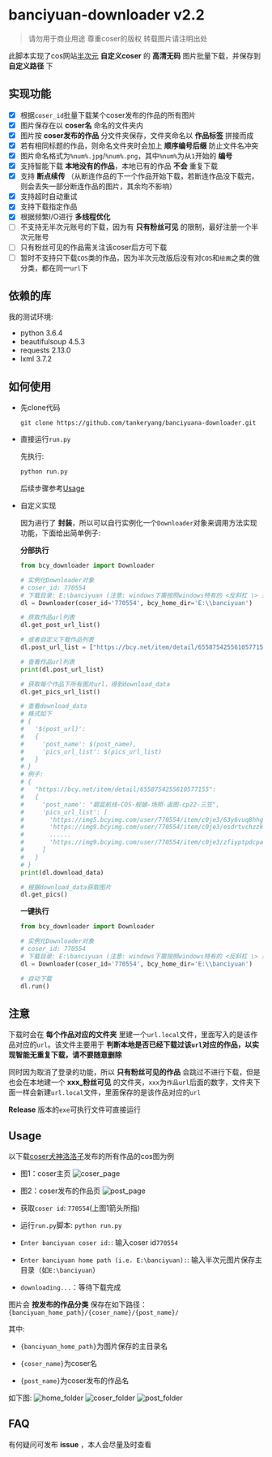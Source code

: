 # banciyuan-downloader v2.2

> 请勿用于商业用途 尊重coser的版权 转载图片请注明出处

此脚本实现了cos网站[半次元](https://bcy.net) __自定义coser__ 的 __高清无码__ 图片批量下载，并保存到 __自定义路径__ 下

## 实现功能

* [x] 根据`coser_id`批量下载某个coser发布的作品的所有图片
* [x] 图片保存在以 __coser名__ 命名的文件夹内
* [x] 图片按 __coser发布的作品__ 分文件夹保存，文件夹命名以 __作品标签__ 拼接而成
* [x] 若有相同标题的作品，则命名文件夹时会加上 __顺序编号后缀__ 防止文件名冲突
* [x] 图片命名格式为`%num%.jpg`/`%num%.png`，其中`%num%`为从`1`开始的 __编号__
* [x] 支持智能下载 __本地没有的作品__，本地已有的作品 __不会__ 重复下载
* [x] 支持 __断点续传__ （从断连作品的下一个作品开始下载，若断连作品没下载完，则会丢失一部分断连作品的图片，其余均不影响）
* [x] 支持超时自动重试
* [x] 支持下载指定作品
* [x] 根据频繁I/O进行 __多线程优化__
* [ ] 不支持无半次元账号的下载，因为有 __只有粉丝可见__ 的限制，最好注册一个半次元账号
* [ ] 只有粉丝可见的作品需关注该coser后方可下载
* [ ] 暂时不支持只下载`COS`类的作品，因为半次元改版后没有对`COS`和`绘画`之类的做分类，都在同一`url`下

## 依赖的库

我的测试环境:

* python 3.6.4
* beautifulsoup 4.5.3
* requests 2.13.0
* lxml 3.7.2

## 如何使用

* 先clone代码
    ```shell
    git clone https://github.com/tankeryang/banciyuana-downloader.git
    ```

* 直接运行`run.py`

    先执行:
    ```python
    python run.py
    ```

    后续步骤参考[Usage](#usage)

* 自定义实现

    因为进行了 __封装__，所以可以自行实例化一个`Downloader`对象来调用方法实现功能，下面给出简单例子:

    __分部执行__
    ```python
    from bcy_downloader import Downloader

    # 实例化Downloader对象
    # coser_id: 770554
    # 下载目录: E:\banciyuan (注意: windows下需按照windows特有的 <反斜杠 \> 来分隔路径，如 E:\xxx\pictures\banciyuan)
    dl = Downloader(coser_id='770554', bcy_home_dir='E:\\banciyuan')

    # 获取作品url列表
    dl.get_post_url_list()

    # 或者自定义下载作品列表
    dl.post_url_list = ["https://bcy.net/item/detail/6558754255610577155", "https://bcy.net/item/detail/6554677621064466692"]

    # 查看作品url列表
    print(dl.post_url_list)

    # 获取每个作品下所有图片url，得到download_data
    dl.get_pics_url_list()

    # 查看download_data
    # 格式如下
    # {
    #   '$(post_url)':
    #   {
    #     'post_name': $(post_name),
    #     'pics_url_list': $(pics_url_list)
    #   }
    # }
    # 例子:
    # {
    #   "https://bcy.net/item/detail/6558754255610577155":
    #   {
    #     'post_name': "碧蓝航线-COS-舰娘-场照-返图-cp22-三笠",
    #     'pics_url_list': [
    #       'https://img5.bcyimg.com/user/770554/item/c0je3/63y6vuq8hhgfmge7nrqcaqkpspyfszj5.jpg?1',
    #       'https://img9.bcyimg.com/user/770554/item/c0je3/esdrtvchzzkfzm74ezd8idx04ennjjfr.jpg?2',
    #       ......
    #       'https://img9.bcyimg.com/user/770554/item/c0je3/zfiyptpdcpasyz0itzh7ndtmpiysw8uy.jpg?9'
    #     ]
    #   }
    # }
    print(dl.download_data)

    # 根据download_data获取图片
    dl.get_pics()
    ```

    __一键执行__
    ```python
    from bcy_downloader import Downloader

    # 实例化Downloader对象
    # coser_id: 770554
    # 下载目录: E:\banciyuan (注意: windows下需按照windows特有的 <反斜杠 \> 来分隔路径，如 E:\xxx\pictures\banciyuan)
    dl = Downloader(coser_id='770554', bcy_home_dir='E:\\banciyuan')

    # 自动下载
    dl.run()
    ```

## 注意

下载时会在 __每个作品对应的文件夹__ 里建一个`url.local`文件，里面写入的是该作品对应的`url`。该文件主要用于 __判断本地是否已经下载过该`url`对应的作品，以实现智能无重复下载，请不要随意删除__

同时因为取消了登录的功能，所以 __只有粉丝可见的作品__ 会跳过不进行下载，但是也会在本地建一个 __xxx_粉丝可见__ 的文件夹，`xxx`为`作品url`后面的数字，文件夹下面一样会新建`url.local`文件，里面保存的是该作品对应的`url`

__Release__ 版本的`exe`可执行文件可直接运行

## Usage

以下载[coser犬神洛洛子](https://bcy.net/u/770554)发布的所有作品的cos图为例

* 图1：coser主页
    ![coser_page](https://github.com/tankeryang/banciyuan-downloader/blob/master/README/coser_page.png)

* 图2：coser发布的作品页
    ![post_page](https://github.com/tankeryang/banciyuan-downloader/blob/master/README/post_page.png)

* 获取`coser id`: `770554`(上图1箭头所指)

* 运行`run.py`脚本: `python run.py`

* `Enter banciyuan coser id:`: 输入coser id```770554```

* `Enter banciyuan home path (i.e. E:\banciyuan):`: 输入半次元图片保存主目录（如`E:\banciyuan`）

* `downloading...`：等待下载完成

图片会 __按发布的作品分类__ 保存在如下路径：`{banciyuan_home_path}/{coser_name}/{post_name}/`

其中:

* `{banciyuan_home_path}`为图片保存的主目录名

* `{coser_name}`为coser名

* `{post_name}`为coser发布的作品名

如下图:
![home_folder](https://github.com/tankeryang/banciyuan-downloader/blob/master/README/home_folder.png)
![coser_folder](https://github.com/tankeryang/banciyuan-downloader/blob/master/README/coser_folder.png)
![post_folder](https://github.com/tankeryang/banciyuan-downloader/blob/master/README/post_folder.png)

## FAQ

有何疑问可发布 __issue__ ，本人会尽量及时查看